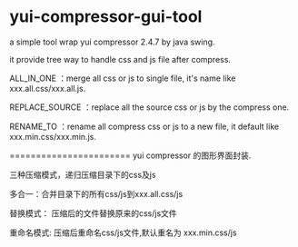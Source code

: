 yui-compressor-gui-tool
=======================

a simple tool wrap yui compressor 2.4.7 by java swing.

it provide tree way to handle css and js file after compress. 

ALL_IN_ONE ：merge all css or js to single file, it's name like xxx.all.css/xxx.all.js.

REPLACE_SOURCE ：replace all the source css or js by the compress one.

RENAME_TO ：rename all compress css or js to a new file, it default like xxx.min.css/xxx.min.js.


=======================
yui compressor 的图形界面封装.

三种压缩模式，递归压缩目录下的css及js

多合一：合并目录下的所有css/js到xxx.all.css/js

替换模式： 压缩后的文件替换原来的css/js文件

重命名模式: 压缩后重命名css/js文件,默认重名为 xxx.min.css/js
